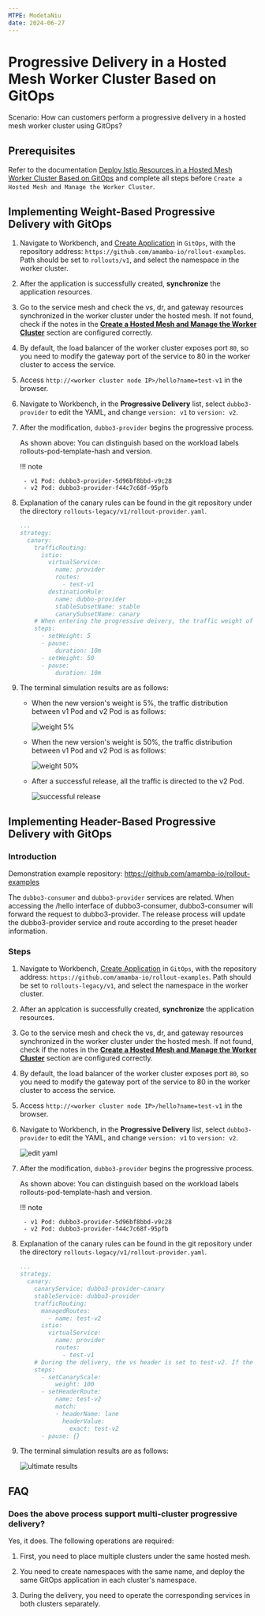 ```yaml
---
MTPE: ModetaNiu
date: 2024-06-27
---
```


# Progressive Delivery in a Hosted Mesh Worker Cluster Based on GitOps

Scenario: How can customers perform a progressive delivery in a hosted mesh worker cluster using GitOps?

## Prerequisites

Refer to the documentation [Deploy Istio Resources in a Hosted Mesh Worker Cluster Based on GitOps](istio_argocd.md) 
and complete all steps before `Create a Hosted Mesh and Manage the Worker Cluster`.

## Implementing Weight-Based Progressive Delivery with GitOps

1. Navigate to Workbench, and [Create Application](../user-guide/gitops/create-argo-cd.md) in `GitOps`, 
   with the repository address: `https://github.com/amamba-io/rollout-examples`. 
   Path should be set to `rollouts/v1`, and select the namespace in the worker cluster.

1. After the application is successfully created,  **synchronize** the application resources.

1. Go to the service mesh and check the vs, dr, and gateway resources synchronized in the worker cluster under the hosted mesh.
   If not found, check if the notes in the **[Create a Hosted Mesh and Manage the Worker Cluster](../../mspider/user-guide/service-mesh/README.md)** section are configured correctly.

1. By default, the load balancer of the worker cluster exposes port `80`, so you need to modify the gateway port 
   of the service to 80 in the worker cluster to access the service.

1. Access `http://<worker cluster node IP>/hello?name=test-v1` in the browser.

1. Navigate to Workbench, in the **Progressive Delivery** list, select `dubbo3-provider` to edit the YAML, 
   and change `version: v1` to `version: v2`.

1. After the modification, `dubbo3-provider` begins the progressive process.

    As shown above: You can distinguish based on the workload labels rollouts-pod-template-hash and version.

    !!! note

        - v1 Pod: dubbo3-provider-5d96bf8bbd-v9c28
        - v2 Pod: dubbo3-provider-f44c7c68f-95pfb

1. Explanation of the canary rules can be found in the git repository under the directory `rollouts-legacy/v1/rollout-provider.yaml`.

    ```yaml
    ...
    strategy:
      canary:
        trafficRouting:
          istio:
            virtualService:
              name: provider
              routes:
                - test-v1
            destinationRule:
              name: dubbo-provider
              stableSubsetName: stable
              canarySubsetName: canary
        # When entering the progressive deivery, the traffic weight of the new version is set to 5%. After 10 minutes, the weight is set to 50%.
        steps:
          - setWeight: 5
          - pause:
              duration: 10m
          - setWeight: 50
          - pause:
              duration: 10m
    ```

9. The terminal simulation results are as follows:

    - When the new version's weight is 5%, the traffic distribution between v1 Pod and v2 Pod is as follows:

        ![weight 5%](../images/weight1.png)

    - When the new version's weight is 50%, the traffic distribution between v1 Pod and v2 Pod is as follows:

        ![weight 50%](../images/weight2.png)

    - After a successful release, all the traffic is directed to the v2 Pod.

        ![successful release](../images/weight3.png)

## Implementing Header-Based Progressive Delivery with GitOps

### Introduction

Demonstration example repository: https://github.com/amamba-io/rollout-examples

The `dubbo3-consumer` and `dubbo3-provider` services are related. When accessing the /hello interface of dubbo3-consumer, dubbo3-consumer will forward the request to dubbo3-provider. The release process will update the dubbo3-provider service and route according to the preset header information.

### Steps

1. Navigate to Workbench, [Create Application](../user-guide/gitops/create-argo-cd.md) in `GitOps`, with the repository address: `https://github.com/amamba-io/rollout-examples`.
   Path should be set to `rollouts-legacy/v1`, and select the namespace in the worker cluster.

1. After an applcation is successfully created, **synchronize** the application resources.

1. Go to the service mesh and check the vs, dr, and gateway resources synchronized in the worker cluster under the hosted mesh. 
   If not found, check if the notes in the **[Create a Hosted Mesh and Manage the Worker Cluster](../../mspider/user-guide/service-mesh/README.md)** section are configured correctly.

1. By default, the load balancer of the worker cluster exposes port `80`, so you need to modify the gateway port
   of the service to 80 in the worker cluster to access the service.

1. Access `http://<worker cluster node IP>/hello?name=test-v1` in the browser.

1. Navigate to Workbench, in the **Progressive Delivery** list, select `dubbo3-provider` to edit the YAML, and change `version: v1` to `version: v2`.

    ![edit yaml](../images/header3.png)

1. After the modification, `dubbo3-provider` begins the progressive process.

    As shown above: You can distinguish based on the workload labels rollouts-pod-template-hash and version.

    !!! note

        - v1 Pod: dubbo3-provider-5d96bf8bbd-v9c28
        - v2 Pod: dubbo3-provider-f44c7c68f-95pfb

1. Explanation of the canary rules can be found in the git repository under the directory `rollouts-legacy/v1/rollout-provider.yaml`.

    ```yaml
    ...
    strategy:
      canary:
        canaryService: dubbo3-provider-canary
        stableService: dubbo3-provider
        trafficRouting:
          managedRoutes:
            - name: test-v2
          istio:
            virtualService:
              name: provider
              routes:
                - test-v1
        # During the delivery, the vs header is set to test-v2. If the request header contains `lane: test-v2`, it will be routed to the new version.
        steps:
          - setCanaryScale:
              weight: 100
          - setHeaderRoute:
              name: test-v2
              match:
              - headerName: lane
                headerValue:
                  exact: test-v2
          - pause: {}
    ```

1. The terminal simulation results are as follows:

    ![ultimate results](../images/header1.png)

## FAQ

### Does the above process support multi-cluster progressive delivery?

Yes, it does. The following operations are required:

1. First, you need to place multiple clusters under the same hosted mesh.

2. You need to create namespaces with the same name, and deploy the same GitOps application in each cluster's namespace.

3. During the delivery, you need to operate the corresponding services in both clusters separately.